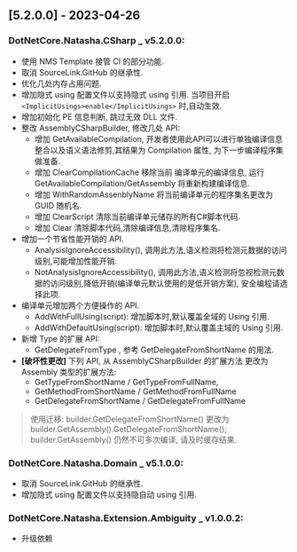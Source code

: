 <!--
This project adheres to [Semantic Versioning](https://semver.org).
Note: In this file, do not use the hard wrap in the middle of a sentence for compatibility with GitHub comment style markdown rendering.

发布日志节点案例格式如下(支持多版本发布):
Example:

## [5.1.0.0] - 2023-04-02

### DotNetCore.Natasha.CSharp _ v5.1.0.0:
- Github 补充发布 Release.

### DotNetCore.Natasha.Domain _ v5.0.0.0:
- Github 补充发布 Release.

-->


## [5.2.0.0] - 2023-04-26 
### DotNetCore.Natasha.CSharp _ v5.2.0.0:
- 使用 NMS Template 接管 CI 的部分功能.
- 取消 SourceLink.GitHub 的继承性.
- 优化几处内存占用问题.
- 增加隐式 using 配置文件以支持隐式 using 引用. 当项目开启 `<ImplicitUsings>enable</ImplicitUsings>` 时,自动生效.
- 增加初始化 PE 信息判断, 跳过无效 DLL 文件.
- 整改 AssemblyCSharpBuilder, 修改几处 API:
  - 增加 GetAvailableCompilation, 开发者使用此API可以进行单独编译信息整合以及语义语法修剪,其结果为 Compilation 属性, 为下一步编译程序集做准备.
  - 增加 ClearCompilationCache 移除当前 编译单元的编译信息, 运行 GetAvailableCompilation/GetAssembly 将重新构建编译信息.
  - 增加 WithRandomAssenblyName 将当前编译单元的程序集名更改为 GUID 随机名.
  - 增加 ClearScript 清除当前编译单元储存的所有C#脚本代码.
  - 增加 Clear 清除脚本代码,清除编译信息,清除程序集名.
- 增加一个节省性能开销的 API.
  - AnalysisIgnoreAccessibility(), 调用此方法,语义检测将检测元数据的访问级别,可能增加性能开销.
  - NotAnalysisIgnoreAccessibility(), 调用此方法,语义检测将忽视检测元数据的访问级别,降低开销(编译单元默认使用的是低开销方案), 安全编程请选择此项.
- 编译单元增加两个方便操作的 API.
  - AddWithFullUsing(script): 增加脚本时,默认覆盖全域的 Using 引用.
  - AddWithDefaultUsing(script): 增加脚本时,默认覆盖主域的 Using 引用.
- 新增 Type 的扩展 API:
  - GetDelegateFromType , 参考 GetDelegateFromShortName 的用法.
- **[破坏性更改]** 下列 API, 从 AssemblyCSharpBuilder 的扩展方法 更改为 Assembly 类型的扩展方法:
  - GetTypeFromShortName / GetTypeFromFullName, 
  - GetMethodFromShortName / GetMethodFromFullName
  - GetDelegateFromShortName / GetDelegateFromFullName
> 使用迁移: builder.GetDelegateFromShortName() 更改为 builder.GetAssembly().GetDelegateFromShortName();
> builder.GetAssembly() 仍然不可多次编译, 请及时缓存结果.

### DotNetCore.Natasha.Domain _ v5.1.0.0:
- 取消 SourceLink.GitHub 的继承性.
- 增加隐式 using 配置文件以支持隐自动 using 引用.

### DotNetCore.Natasha.Extension.Ambiguity _ v1.0.0.2:
- 升级依赖

